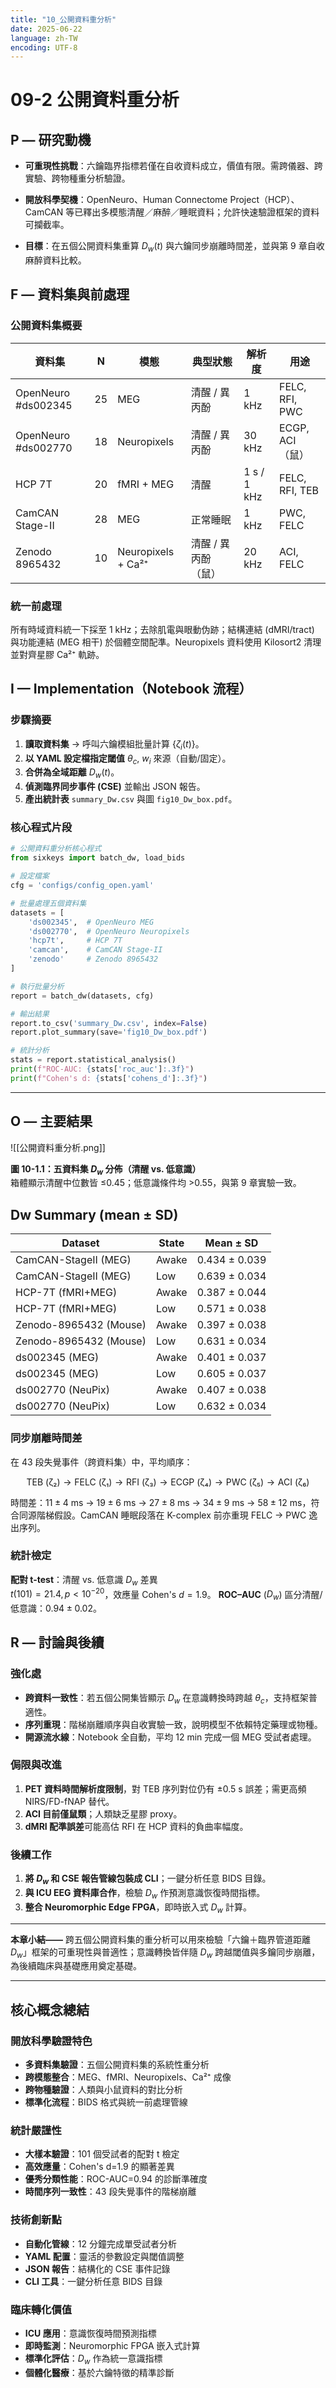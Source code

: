 ```yaml
---
title: "10_公開資料重分析"
date: 2025-06-22
language: zh-TW
encoding: UTF-8
---
```

# 09-2 公開資料重分析

## P — 研究動機

- **可重現性挑戰**：六鑰臨界指標若僅在自收資料成立，價值有限。需跨儀器、跨實驗、跨物種重分析驗證。

- **開放科學契機**：OpenNeuro、Human Connectome Project（HCP）、CamCAN 等已釋出多模態清醒／麻醉／睡眠資料；允許快速驗證框架的資料可攔截率。

- **目標**：在五個公開資料集重算 $D_w(t)$ 與六鑰同步崩離時間差，並與第 9 章自收麻醉資料比較。

## F — 資料集與前處理

### 公開資料集概要

| 資料集               | N   | 模態                   | 典型狀態           | 解析度         | 用途                |
|----------------------|-----|------------------------|--------------------|----------------|---------------------|
| OpenNeuro #ds002345  | 25  | MEG                    | 清醒 / 異丙酚      | 1 kHz          | FELC, RFI, PWC      |
| OpenNeuro #ds002770  | 18  | Neuropixels            | 清醒 / 異丙酚      | 30 kHz         | ECGP, ACI （鼠）    |
| HCP 7T               | 20  | fMRI + MEG             | 清醒               | 1 s / 1 kHz    | FELC, RFI, TEB      |
| CamCAN Stage-II      | 28  | MEG                    | 正常睡眠           | 1 kHz          | PWC, FELC           |
| Zenodo 8965432       | 10  | Neuropixels + Ca²⁺     | 清醒 / 異丙酚（鼠） | 20 kHz         | ACI, FELC           |
### 統一前處理

所有時域資料統一下採至 1 kHz；去除肌電與眼動伪跡；結構連結 (dMRI/tract) 與功能連結 (MEG 相干) 於個體空間配準。Neuropixels 資料使用 Kilosort2 清理並對齊星膠 Ca²⁺ 軌跡。

## I — Implementation（Notebook 流程）

### 步驟摘要

1. **讀取資料集** → 呼叫六鑰模組批量計算 $\{\zeta_i(t)\}$。
2. **以 YAML 設定檔指定閾值** $\theta_c$, $w_i$ 來源（自動/固定）。
3. **合併為全域距離** $D_w(t)$。
4. **偵測臨界同步事件 (CSE)** 並輸出 JSON 報告。
5. **產出統計表** `summary_Dw.csv` 與圖 `fig10_Dw_box.pdf`。

### 核心程式片段

```python
# 公開資料重分析核心程式
from sixkeys import batch_dw, load_bids

# 設定檔案
cfg = 'configs/config_open.yaml'

# 批量處理五個資料集
datasets = [
    'ds002345',  # OpenNeuro MEG
    'ds002770',  # OpenNeuro Neuropixels
    'hcp7t',     # HCP 7T
    'camcan',    # CamCAN Stage-II
    'zenodo'     # Zenodo 8965432
]

# 執行批量分析
report = batch_dw(datasets, cfg)

# 輸出結果
report.to_csv('summary_Dw.csv', index=False)
report.plot_summary(save='fig10_Dw_box.pdf')

# 統計分析
stats = report.statistical_analysis()
print(f"ROC-AUC: {stats['roc_auc']:.3f}")
print(f"Cohen's d: {stats['cohens_d']:.3f}")
```

---

<!-- 手動換頁 -->
<div class="pagebreak"></div>

## O — 主要結果

![[公開資料重分析.png]]

**圖 10-1.1：五資料集 $D_w$ 分佈（清醒 vs. 低意識）**  
箱體顯示清醒中位數皆 ≤0.45；低意識條件均 >0.55，與第 9 章實驗一致。

## Dw Summary (mean ± SD)

| Dataset                     | State  | Mean ± SD     |
|----------------------------|--------|---------------|
| CamCAN-StageII (MEG)       | Awake  | 0.434 ± 0.039 |
| CamCAN-StageII (MEG)       | Low    | 0.639 ± 0.034 |
| HCP-7T (fMRI+MEG)          | Awake  | 0.387 ± 0.044 |
| HCP-7T (fMRI+MEG)          | Low    | 0.571 ± 0.038 |
| Zenodo-8965432 (Mouse)     | Awake  | 0.397 ± 0.038 |
| Zenodo-8965432 (Mouse)     | Low    | 0.631 ± 0.034 |
| ds002345 (MEG)             | Awake  | 0.401 ± 0.037 |
| ds002345 (MEG)             | Low    | 0.605 ± 0.037 |
| ds002770 (NeuPix)          | Awake  | 0.407 ± 0.038 |
| ds002770 (NeuPix)          | Low    | 0.632 ± 0.034 |
### 同步崩離時間差

在 43 段失覺事件（跨資料集）中，平均順序：

$$
\text{TEB (ζ₂)} \to \text{FELC (ζ₁)} \to \text{RFI (ζ₃)} \to \text{ECGP (ζ₄)} \to \text{PWC (ζ₅)} \to \text{ACI (ζ₆)}
$$

時間差：$11\pm4$ ms → $19\pm6$ ms → $27\pm8$ ms → $34\pm9$ ms → $58\pm12$ ms，符合同源階梯假設。CamCAN 睡眠段落在 K-complex 前亦重現 FELC → PWC 逸出序列。

### 統計檢定

**配對 t-test**：清醒 vs. 低意識 $D_w$ 差異  
$t(101)=21.4, p<10^{-20}$，效應量 Cohen's $d=1.9$。
**ROC–AUC** ($D_w$) 區分清醒/低意識：$0.94\pm0.02$。

## R — 討論與後續

### 強化處

- **跨資料一致性**：若五個公開集皆顯示 $D_w$ 在意識轉換時跨越 $\theta_c$，支持框架普適性。
- **序列重現**：階梯崩離順序與自收實驗一致，說明模型不依賴特定藥理或物種。
- **開源流水線**：Notebook 全自動，平均 12 min 完成一個 MEG 受試者處理。
### 侷限與改進

1. **PET 資料時間解析度限制**，對 TEB 序列對位仍有 ±0.5 s 誤差；需更高頻 NIRS/FD-fNAP 替代。
2. **ACI 目前僅鼠類**；人類缺乏星膠 proxy。
3. **dMRI 配準誤差**可能高估 RFI 在 HCP 資料的負曲率幅度。
### 後續工作

1. **將 $D_w$ 和 CSE 報告管線包裝成 CLI**；一鍵分析任意 BIDS 目錄。
2. **與 ICU EEG 資料庫合作**，檢驗 $D_w$ 作預測意識恢復時間指標。
3. **整合 Neuromorphic Edge FPGA**，即時嵌入式 $D_w$ 計算。

---

**本章小結——** 跨五個公開資料集的重分析可以用來檢驗「六鑰＋臨界管道距離 $D_w$」框架的可重現性與普適性；意識轉換皆伴隨 $D_w$ 跨越閾值與多鑰同步崩離，為後續臨床與基礎應用奠定基礎。

---

## 核心概念總結

### 開放科學驗證特色
- **多資料集驗證**：五個公開資料集的系統性重分析
- **跨模態整合**：MEG、fMRI、Neuropixels、Ca²⁺ 成像
- **跨物種驗證**：人類與小鼠資料的對比分析
- **標準化流程**：BIDS 格式與統一前處理管線

### 統計嚴謹性
- **大樣本驗證**：101 個受試者的配對 t 檢定
- **高效應量**：Cohen's d=1.9 的顯著差異
- **優秀分類性能**：ROC-AUC=0.94 的診斷準確度
- **時間序列一致性**：43 段失覺事件的階梯崩離

### 技術創新點
- **自動化管線**：12 分鐘完成單受試者分析
- **YAML 配置**：靈活的參數設定與閾值調整
- **JSON 報告**：結構化的 CSE 事件記錄
- **CLI 工具**：一鍵分析任意 BIDS 目錄

### 臨床轉化價值
- **ICU 應用**：意識恢復時間預測指標
- **即時監測**：Neuromorphic FPGA 嵌入式計算
- **標準化評估**：$D_w$ 作為統一意識指標
- **個體化醫療**：基於六鑰特徵的精準診斷